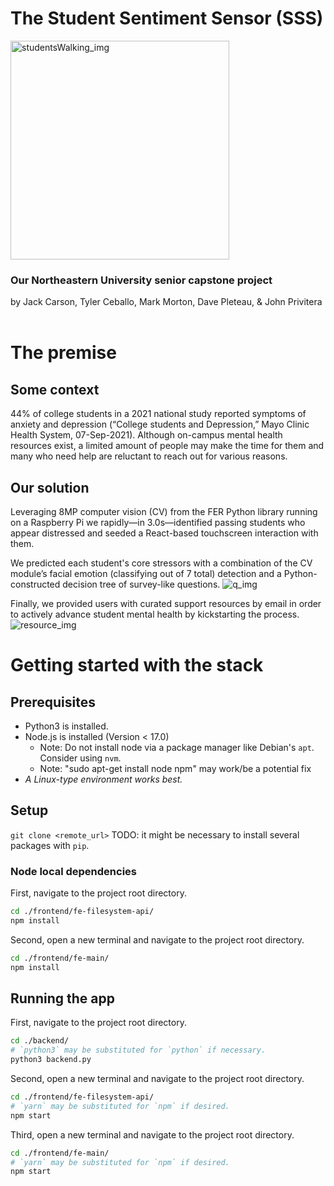 # The Student Sentiment Sensor (SSS)
<img src="https://lh3.googleusercontent.com/pw/AM-JKLVXPv5zsE2lErrMfOb7ofSLjWxL8Q4oKZeRAVmLScC1NXNfolqvaXcUKFhNwoKi0s5EsYabntapggd4_vTIgTlHV1wMbV033gZSyX2cRhM2AHHxNDWSPuYiTWE9vyyHzWLwaNi0k45zAW3YvqVbQlWs5w=w875-h492-no" alt="studentsWalking_img" width="350"/>

### Our Northeastern University senior capstone project
by Jack Carson, Tyler Ceballo, Mark Morton, Dave Pleteau, & John Privitera
<br><br/>

# The premise

## Some context
44% of college students in a 2021 national study reported symptoms of anxiety and depression (“College students and Depression,” Mayo Clinic Health System, 07-Sep-2021).
Although on-campus mental health resources exist, a limited amount of people may make the time for them and many who need help are reluctant to reach out for various reasons.

## Our solution
Leveraging 8MP computer vision (CV) from the FER Python library running on a Raspberry Pi we rapidly—in 3.0s—identified passing students who appear distressed and seeded a React-based touchscreen interaction with them.

We predicted each student's core stressors with a combination of the CV module’s facial emotion (classifying out of 7 total) detection and a Python-constructed decision tree of survey-like questions.
![q_img](https://lh3.googleusercontent.com/pw/AM-JKLUUg7FehxbpHcQgpAmNSu-YMxOU05FIdaFqAdNqBhljv3tzxf5dlZjMmed8mqrWdz9DrjhcVjQvUodBHpDCqGiRGlMdCDfQDoExsv1mngoU-FwykihsijPz74Kv3bhpNnswbjl659txAcofEEjB4xlXHg=w1022-h412-no)

Finally, we provided users with curated support resources by email in order to actively advance student mental health by kickstarting the process.
![resource_img](https://lh3.googleusercontent.com/pw/AM-JKLWETg96OYg8NruHogwboaUqrC3MoeseLTA-E0gFHp31j3x3UIMml_rKAQKpHa2xL3mRPNJAPZZ0RT-NEgeL4fg6Qo8xmRBY6stUitTDCZbXT7sywhRggaaenRWnY0NVzQMajWbOBKBsY_CriOgzUwwGRQ=w937-h497-no)

# Getting started with the stack

## Prerequisites
- Python3 is installed.
- Node.js is installed (Version < 17.0)
  - Note: Do not install node via a package manager like Debian's `apt`. Consider using `nvm`.
  - Note: "sudo apt-get install node npm" may work/be a potential fix
- *A Linux-type environment works best.*

## Setup
`git clone <remote_url>`
TODO: it might be necessary to install several packages with `pip`.
### Node local dependencies
First, navigate to the project root directory.
```bash
cd ./frontend/fe-filesystem-api/
npm install
```
Second, open a new terminal and navigate to the project root directory.
```bash
cd ./frontend/fe-main/
npm install
```

## Running the app
First, navigate to the project root directory.
```bash
cd ./backend/
# `python3` may be substituted for `python` if necessary.
python3 backend.py
```

Second, open a new terminal and navigate to the project root directory.
```bash
cd ./frontend/fe-filesystem-api/
# `yarn` may be substituted for `npm` if desired.
npm start
```

Third, open a new terminal and navigate to the project root directory.
```bash
cd ./frontend/fe-main/
# `yarn` may be substituted for `npm` if desired.
npm start
```
